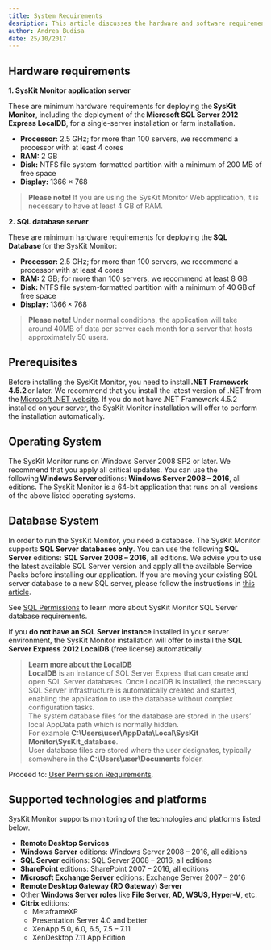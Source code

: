 ```yaml
---
title: System Requirements
desription: This article discusses the hardware and software requirements that are necessary in order to install the SysKit Monitor.
author: Andrea Budisa
date: 25/10/2017
---
```

## Hardware requirements

__1. SysKit Monitor application server__

These are minimum hardware requirements for deploying the __SysKit Monitor__, including the deployment of the __Microsoft SQL Server 2012 Express LocalDB__, for a single-server installation or farm installation.

+ __Processor:__ 2.5 GHz; for more than 100 servers, we recommend a processor with at least 4 cores
+ __RAM:__ 2 GB
+ __Disk:__ NTFS file system-formatted partition with a minimum of 200 MB of free space
+ __Display:__ 1366 × 768

> __Please note!__ If you are using the SysKit Monitor Web application, it is necessary to have at least 4 GB of RAM.

__2. SQL database server__

These are minimum hardware requirements for deploying the __SQL Database__ for the SysKit Monitor:

+ __Processor:__ 2.5 GHz; for more than 100 servers, we recommend a processor with at least 4 cores
+ __RAM:__ 2 GB; for more than 100 servers, we recommend at least 8 GB
+ __Disk:__ NTFS file system-formatted partition with a minimum of 40 GB of free space
+ __Display:__ 1366 × 768

> __Please note!__ Under normal conditions, the application will take around 40MB of data per server each month for a server that hosts approximately 50 users.

## Prerequisites

Before installing the SysKit Monitor, you need to install __.NET Framework 4.5.2__ or later. We recommend that you install the latest version of .NET from the [Microsoft .NET website](https://www.microsoft.com/NET/). If you do not have .NET Framework 4.5.2 installed on your server, the SysKit Monitor installation will offer to perform the installation automatically.

## Operating System

The SysKit Monitor runs on Windows Server 2008 SP2 or later. We recommend that you apply all critical updates.
You can use the following __Windows Server__ editions: __Windows Server 2008 – 2016__, all editions. The SysKit Monitor is a 64-bit application that runs on all versions of the above listed operating systems.

## Database System

In order to run the SysKit Monitor, you need a database. The SysKit Monitor supports __SQL Server databases only__.
You can use the following __SQL Server__ editions: __SQL Server 2008 – 2016__, all editions.
We advise you to use the latest available SQL Server version and apply all the available Service Packs before installing our application.
If you are moving your existing SQL server database to a new SQL server, please follow the instructions in [this article](#internal/how-to/move-database-to-new-server).

See [SQL Permissions](#internal/installation-configuration/configuration-wizard/sql-permissions/create-sql-login) to learn more about SysKit Monitor SQL Server database requirements.

If you __do not have an SQL Server instance__ installed in your server environment, the SysKit Monitor installation will offer to install the __SQL Server Express 2012 LocalDB__ (free license) automatically.

> __Learn more about the LocalDB__   
__LocalDB__ is an instance of SQL Server Express that can create and open SQL Server databases. Once LocalDB is installed, the necessary SQL Server infrastructure is automatically created and started, enabling the application to use the database without complex configuration tasks.  
The system database files for the database are stored in the users’ local AppData path which is normally hidden.  
For example __C:\Users\user\AppData\Local\SysKit Monitor\SysKit_database__.  
User database files are stored where the user designates, typically somewhere in the __C:\Users\user\Documents__ folder.

Proceed to: [User Permission Requirements](#internal/requirements/user-permission-requirements).

## Supported technologies and platforms

SysKit Monitor supports monitoring of the technologies and platforms listed below.
+ __Remote Desktop Services__
+ __Windows Server__ editions: Windows Server 2008 – 2016, all editions
+ __SQL Server__ editions: SQL Server 2008 – 2016, all editions
+ __SharePoint__ editions: SharePoint 2007 – 2016, all editions
+ __Microsoft Exchange Server__ editions: Exchange Server 2007 – 2016
+ __Remote Desktop Gateway (RD Gateway) Server__
+ Other __Windows Server roles__ like __File Server, AD, WSUS, Hyper-V__, etc.
+ __Citrix__ editions:
  * MetaframeXP
  * Presentation Server 4.0 and better
  * XenApp 5.0, 6.0, 6.5, 7.5 – 7.11
  * XenDesktop 7.11 App Edition
